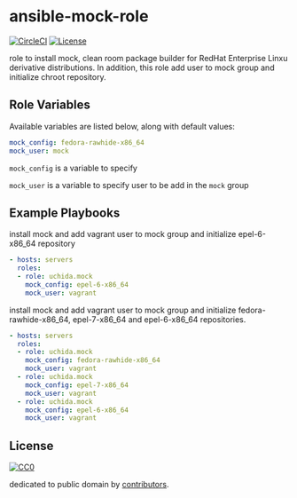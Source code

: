 # ansible-mock-role

[![CircleCI](https://img.shields.io/circleci/project/uchida/ansible-mock-role.svg)](https://circleci.com/gh/uchida/ansible-mock-role)
[![License](https://img.shields.io/github/license/uchida/ansible-mock-role.svg)](http://creativecommons.org/publicdomain/zero/1.0/deed)

role to install mock, clean room package builder for RedHat Enterprise Linxu derivative distributions.
In addition, this role add user to mock group and initialize chroot repository.

## Role Variables

Available variables are listed below, along with default values:

```yaml
mock_config: fedora-rawhide-x86_64
mock_user: mock
```

`mock_config` is a variable to specify 

`mock_user` is a variable to specify user to be add in the `mock` group

## Example Playbooks

install mock and add vagrant user to mock group and initialize epel-6-x86_64 repository

```yaml
- hosts: servers
  roles:
  - role: uchida.mock
    mock_config: epel-6-x86_64
    mock_user: vagrant
```

install mock and add vagrant user to mock group and initialize fedora-rawhide-x86_64, epel-7-x86_64 and epel-6-x86_64 repositories.

```yaml
- hosts: servers
  roles:
  - role: uchida.mock
    mock_config: fedora-rawhide-x86_64
    mock_user: vagrant
  - role: uchida.mock
    mock_config: epel-7-x86_64
    mock_user: vagrant
  - role: uchida.mock
    mock_config: epel-6-x86_64
    mock_user: vagrant
```

## License

[![CC0](http://i.creativecommons.org/p/zero/1.0/88x31.png "CC0")](http://creativecommons.org/publicdomain/zero/1.0/deed)

dedicated to public domain by [contributors](https://github.com/uchida/ansible-mock-role/graphs/contributors).
